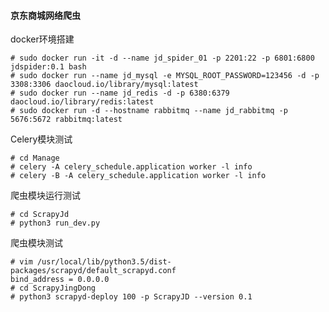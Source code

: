 #### 京东商城网络爬虫 
  
docker环境搭建
```commandline  
# sudo docker run -it -d --name jd_spider_01 -p 2201:22 -p 6801:6800 jdspider:0.1 bash
# sudo docker run --name jd_mysql -e MYSQL_ROOT_PASSWORD=123456 -d -p 3308:3306 daocloud.io/library/mysql:latest  
# sudo docker run --name jd_redis -d -p 6380:6379 daocloud.io/library/redis:latest  
# sudo docker run -d --hostname rabbitmq --name jd_rabbitmq -p 5676:5672 rabbitmq:latest
```
  
  
Celery模块测试  

```commandline  
# cd Manage
# celery -A celery_schedule.application worker -l info
# celery -B -A celery_schedule.application worker -l info
```

爬虫模块运行测试
```commandline  
# cd ScrapyJd
# python3 run_dev.py
```
爬虫模块测试  
```commandline  
# vim /usr/local/lib/python3.5/dist-packages/scrapyd/default_scrapyd.conf
bind_address = 0.0.0.0
# cd ScrapyJingDong
# python3 scrapyd-deploy 100 -p ScrapyJD --version 0.1
```
